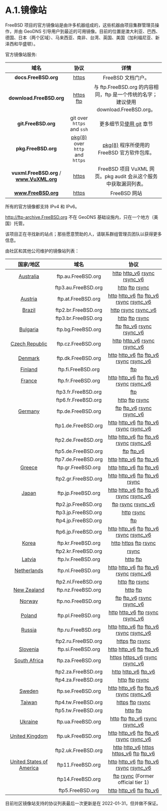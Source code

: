 # A.1.镜像站

FreeBSD 项目的官方镜像站是由许多机器组成的，这些机器由项目集群管理员操作，并由 GeoDNS 引导用户到最近的可用镜像。目前的位置是澳大利亚、巴西、德国、日本（两个区域）、马来西亚、南非、台湾、英国、美国（加利福尼亚、新泽西和华盛顿）。

官方镜像站服务:

|                    域名                    |                                                 协议                                                  |                                                       详情                                                        |
| :----------------------------------------: | :---------------------------------------------------------------------------------------------------: | :---------------------------------------------------------------------------------------------------------------: |
|          **docs.FreeBSD.org**              |                                  [https](https://docs.freebsd.org/)                                   |                                                 FreeBSD 文档门户。                                                |
|          **download.FreeBSD.org**          |         [https](https://download.freebsd.org/) [ftp](ftp://download.freebsd.org/pub/FreeBSD/)         |               与 ftp.FreeBSD.org 的内容相同，ftp 是一个传统的名字；建议使用 download.FreeBSD.org。                |
|            **git.FreeBSD.org**             |                                      git over `https` and `ssh`                                       |                更多细节见[使用 git](https://docs.freebsd.org/en/books/handbook/mirrors/#git) 章节                 |
|            **pkg.FreeBSD.org**             | [pkg(8)](https://www.freebsd.org/cgi/man.cgi?query=pkg&sektion=8&format=html) over `http` and `https` | [pkg(8)](https://www.freebsd.org/cgi/man.cgi?query=pkg&sektion=8&format=html) 程序所使用的 FreeBSD 官方软件包库。 |
| **vuxml.FreeBSD.org** / **www.VuXML.org**  |                                    [https](https://www.vuxml.org/)                                    |                          FreeBSD 项目 VuXML 网页。pkg audit 会从这个服务中获取漏洞列表。                          |
|           **www.FreeBSD.org**              |                                   [https](https://www.freebsd.org/)                                   |                                                   FreeBSD 网站                                                    |

所有的官方镜像都支持 IPv4 和 IPv6。

<http://ftp-archive.FreeBSD.org> 不在 GeoDNS 基础设施内，只在一个地方（美国）托管。

该项目正在寻找新的站点；那些愿意赞助的人，请联系群组管理员团队以获得更多信息。

由社区和其他公司维护的镜像站列表：

|                     **国家/地区**                     |      **域名**       |                                                                                                                                              **协议**                                                                                                                                              |
| :---------------------------------------------------: | :-----------------: | :------------------------------------------------------------------------------------------------------------------------------------------------------------------------------------------------------------------------------------------------------------------------------------------------: |
|        [Australia](hostmaster@au.FreeBSD.org)         | ftp.au.FreeBSD.org  |                                                             [http](http://ftp.au.freebsd.org/pub/FreeBSD) [http_v6](http://ftp.au.freebsd.org/pub/FreeBSD) [rsync](rsync://ftp.au.FreeBSD.org) [rsync_v6](rsync://ftp.au.FreeBSD.org)                                                              |
|                                                       | ftp3.au.FreeBSD.org |                                                                                  [http](http://ftp3.au.freebsd.org/pub/FreeBSD) [ftp](ftp://ftp3.au.freebsd.org/pub/FreeBSD) [rsync](rsync://ftp3.au.FreeBSD.org)                                                                                  |
|         [Austria](hostmaster@at.FreeBSD.org)          | ftp.at.FreeBSD.org  | [http](http://ftp.at.freebsd.org/pub/FreeBSD/) [http_v6](http://ftp.at.freebsd.org/pub/FreeBSD/) [ftp](ftp://ftp.at.freebsd.org/pub/FreeBSD/) [ftp_v6](ftp://ftp.at.freebsd.org/pub/FreeBSD/) [rsync](rsync://ftp.at.FreeBSD.org/pub/FreeBSD/) [rsync_v6](rsync://ftp.at.FreeBSD.org/pub/FreeBSD/) |
|          [Brazil](hostmaster@br.FreeBSD.org)          | ftp2.br.FreeBSD.org |                                                                                      [http](http://ftp2.br.freebsd.org/FreeBSD) [rsync](rsync://ftp2.br.FreeBSD.org) [rsync_v6](rsync://ftp2.br.FreeBSD.org)                                                                                       |
|                                                       | ftp3.br.FreeBSD.org |                                                                                  [http](http://ftp3.br.freebsd.org/pub/FreeBSD) [ftp](ftp://ftp3.br.freebsd.org/pub/FreeBSD) [rsync](rsync://ftp3.br.FreeBSD.org)                                                                                  |
|            [Bulgaria](mirror@telepoint.bg)            | ftp.bg.FreeBSD.org  |                                                               [ftp](ftp://ftp.bg.freebsd.org/pub/FreeBSD) [ftp_v6](ftp://ftp.bg.freebsd.org/pub/FreeBSD) [rsync](rsync://ftp.bg.FreeBSD.org) [rsync_v6](rsync://ftp.bg.FreeBSD.org)                                                                |
|      [Czech Republic](hostmaster@cz.FreeBSD.org)      | ftp.cz.FreeBSD.org  |                                                             [http](http://ftp.cz.freebsd.org/pub/FreeBSD) [http_v6](http://ftp.cz.freebsd.org/pub/FreeBSD) [rsync](rsync://ftp.cz.FreeBSD.org) [rsync_v6](rsync://ftp.cz.FreeBSD.org)                                                              |
|              [Denmark](staff@dotsrc.org)              | ftp.dk.FreeBSD.org  |             [http](http://ftp.dk.freebsd.org/FreeBSD/) [http_v6](http://ftp.dk.freebsd.org/FreeBSD/) [ftp](ftp://ftp.dk.freebsd.org/FreeBSD/) [ftp_v6](ftp://ftp.dk.freebsd.org/FreeBSD/) [rsync](rsync://ftp.dk.FreeBSD.org/FreeBSD/) [rsync_v6](rsync://ftp.dk.FreeBSD.org/FreeBSD/)             |
|         [Finland](hostmaster@fi.FreeBSD.org)          | ftp.fi.FreeBSD.org  |                                                                                                                            [ftp](ftp://ftp.fi.freebsd.org/pub/FreeBSD)                                                                                                                             |
|          [France](hostmaster@fr.FreeBSD.org)          | ftp.fr.FreeBSD.org  |                [http](http://ftp.fr.freebsd.org/pub/FreeBSD) [http_v6](http://ftp.fr.freebsd.org/pub/FreeBSD) [ftp](ftp://ftp.fr.freebsd.org/pub/FreeBSD) [ftp_v6](ftp://ftp.fr.freebsd.org/pub/FreeBSD) [rsync](rsync://ftp.fr.FreeBSD.org) [rsync_v6](rsync://ftp.fr.FreeBSD.org)                |
|                                                       | ftp3.fr.FreeBSD.org |                                                                                                                            [ftp](ftp://ftp3.fr.freebsd.org/pub/FreeBSD)                                                                                                                            |
|                                                       | ftp6.fr.FreeBSD.org |                                                                                  [http](http://ftp6.fr.freebsd.org/pub/FreeBSD) [ftp](ftp://ftp6.fr.freebsd.org/pub/FreeBSD) [rsync](rsync://ftp6.fr.FreeBSD.org)                                                                                  |
|         [Germany](de-bsd-hubs@de.FreeBSD.org)         | ftp.de.FreeBSD.org  |                                                               [ftp](ftp://ftp.de.freebsd.org/pub/FreeBSD) [ftp_v6](ftp://ftp.de.freebsd.org/pub/FreeBSD) [rsync](rsync://ftp.de.FreeBSD.org) [rsync_v6](rsync://ftp.de.FreeBSD.org)                                                                |
|                                                       | ftp1.de.FreeBSD.org |             [http](http://ftp1.de.freebsd.org/pub/FreeBSD) [http_v6](http://ftp1.de.freebsd.org/pub/FreeBSD) [ftp](ftp://ftp1.de.freebsd.org/pub/FreeBSD) [ftp_v6](ftp://ftp1.de.freebsd.org/pub/FreeBSD) [rsync](rsync://ftp1.de.FreeBSD.org) [rsync_v6](rsync://ftp1.de.FreeBSD.org)             |
|                                                       | ftp2.de.FreeBSD.org |             [http](http://ftp2.de.freebsd.org/pub/FreeBSD) [http_v6](http://ftp2.de.freebsd.org/pub/FreeBSD) [ftp](ftp://ftp2.de.freebsd.org/pub/FreeBSD) [ftp_v6](ftp://ftp2.de.freebsd.org/pub/FreeBSD) [rsync](rsync://ftp2.de.FreeBSD.org) [rsync_v6](rsync://ftp2.de.FreeBSD.org)             |
|                                                       | ftp5.de.FreeBSD.org |                                                                                                    [ftp](ftp://ftp5.de.freebsd.org/pub/FreeBSD) [ftp_v6](ftp://ftp5.de.freebsd.org/pub/FreeBSD)                                                                                                    |
|                                                       | ftp7.de.FreeBSD.org |                                                   [http](http://ftp7.de.freebsd.org/pub/FreeBSD) [http_v6](http://ftp7.de.freebsd.org/pub/FreeBSD) [ftp](ftp://ftp7.de.freebsd.org/pub/FreeBSD) [ftp_v6](ftp://ftp7.de.freebsd.org/pub/FreeBSD)                                                    |
|          [Greece](hostmaster@gr.FreeBSD.org)          | ftp.gr.FreeBSD.org  |                                                     [http](http://ftp.gr.freebsd.org/pub/FreeBSD) [http_v6](http://ftp.gr.freebsd.org/pub/FreeBSD) [ftp](ftp://ftp.gr.freebsd.org/pub/FreeBSD) [ftp_v6](ftp://ftp.gr.freebsd.org/pub/FreeBSD)                                                      |
|                                                       | ftp2.gr.FreeBSD.org |                                 [http](http://ftp2.gr.freebsd.org/pub/FreeBSD) [http_v6](http://ftp2.gr.freebsd.org/pub/FreeBSD) [ftp](ftp://ftp2.gr.freebsd.org/pub/FreeBSD) [ftp_v6](ftp://ftp2.gr.freebsd.org/pub/FreeBSD) [rsync](rsync://ftp2.gr.FreeBSD.org)                                 |
|          [Japan](hostmaster@jp.FreeBSD.org)           | ftp.jp.FreeBSD.org  |                [http](http://ftp.jp.freebsd.org/pub/FreeBSD) [http_v6](http://ftp.jp.freebsd.org/pub/FreeBSD) [ftp](ftp://ftp.jp.freebsd.org/pub/FreeBSD) [ftp_v6](ftp://ftp.jp.freebsd.org/pub/FreeBSD) [rsync](rsync://ftp.jp.FreeBSD.org) [rsync_v6](rsync://ftp.jp.FreeBSD.org)                |
|                                                       | ftp2.jp.FreeBSD.org |                                                                                     [ftp](ftp://ftp2.jp.freebsd.org/pub/FreeBSD) [rsync](rsync://ftp2.jp.FreeBSD.org) [rsync_v6](rsync://ftp2.jp.FreeBSD.org)                                                                                      |
|                                                       | ftp3.jp.FreeBSD.org |                                                                                                        [http](http://ftp3.jp.freebsd.org/pub/FreeBSD) [rsync](rsync://ftp3.jp.FreeBSD.org)                                                                                                         |
|                                                       | ftp4.jp.FreeBSD.org |                                                                                                                            [ftp](ftp://ftp4.jp.freebsd.org/pub/FreeBSD)                                                                                                                            |
|                                                       | ftp6.jp.FreeBSD.org |             [http](http://ftp6.jp.freebsd.org/pub/FreeBSD) [http_v6](http://ftp6.jp.freebsd.org/pub/FreeBSD) [ftp](ftp://ftp6.jp.freebsd.org/pub/FreeBSD) [ftp_v6](ftp://ftp6.jp.freebsd.org/pub/FreeBSD) [rsync](rsync://ftp6.jp.FreeBSD.org) [rsync_v6](rsync://ftp6.jp.FreeBSD.org)             |
|          [Korea](hostmaster@kr.FreeBSD.org)           | ftp.kr.FreeBSD.org  |                                                           [http](http://ftp.kr.freebsd.org/pub/FreeBSD) [https](https://ftp.kr.freebsd.org/pub/FreeBSD) [ftp](ftp://ftp.kr.freebsd.org/pub/FreeBSD) [rsync](rsync://ftp.kr.FreeBSD.org)                                                            |
|                                                       | ftp2.kr.FreeBSD.org |                                                                                                                                [rsync](rsync://ftp2.kr.FreeBSD.org)                                                                                                                                |
|          [Latvia](hostmaster@lv.FreeBSD.org)          | ftp.lv.FreeBSD.org  |                                                                                                     [ http](http://ftp.lv.freebsd.org/pub/Freebsd) [ftp](ftp://ftp.lv.freebsd.org/pub/freebsd)                                                                                                     |
|       [Netherlands](hostmaster@nl.FreeBSD.org)        | ftp.nl.FreeBSD.org  |                [http](http://ftp.nl.freebsd.org/pub/FreeBSD) [http_v6](http://ftp.nl.freebsd.org/pub/FreeBSD) [ftp](ftp://ftp.nl.freebsd.org/pub/FreeBSD) [ftp_v6](ftp://ftp.nl.freebsd.org/pub/FreeBSD) [rsync](rsync://ftp.nl.FreeBSD.org) [rsync_v6](rsync://ftp.nl.FreeBSD.org)                |
|                                                       | ftp2.nl.FreeBSD.org |                                                                                  [http](http://ftp2.nl.freebsd.org/pub/FreeBSD) [ftp](ftp://ftp2.nl.freebsd.org/pub/FreeBSD) [rsync](rsync://ftp2.nl.FreeBSD.org)                                                                                  |
|       [New Zealand](hostmaster@nz.FreeBSD.org)        | ftp.nz.FreeBSD.org  |                                                                                                     [http](http://ftp.nz.freebsd.org/pub/FreeBSD) [ftp](ftp://ftp.nz.freebsd.org/pub/FreeBSD)                                                                                                      |
|          [Norway](hostmaster@no.FreeBSD.org)          | ftp.no.FreeBSD.org  |                                                               [ftp](ftp://ftp.no.freebsd.org/pub/FreeBSD) [ftp_v6](ftp://ftp.no.freebsd.org/pub/FreeBSD) [rsync](rsync://ftp.no.FreeBSD.org) [rsync_v6](rsync://ftp.no.FreeBSD.org)                                                                |
|          [Poland](hostmaster@pl.FreeBSD.org)          | ftp.pl.FreeBSD.org  |                                       [http](http://ftp.pl.freebsd.org/pub/FreeBSD) [http_v6](http://ftp.pl.freebsd.org/pub/FreeBSD) [ftp](ftp://ftp.pl.freebsd.org/pub/FreeBSD) [rsync](rsync://ftp.pl.FreeBSD.org) [rsync_v6](rsync://ftp.pl.FreeBSD.org)                                        |
|          [Russia](hostmaster@ru.FreeBSD.org)          | ftp.ru.FreeBSD.org  |                [http](http://ftp.ru.freebsd.org/pub/FreeBSD) [http_v6](http://ftp.ru.freebsd.org/pub/FreeBSD) [ftp](ftp://ftp.ru.freebsd.org/pub/FreeBSD) [ftp_v6](ftp://ftp.ru.freebsd.org/pub/FreeBSD) [rsync](rsync://ftp.ru.FreeBSD.org) [rsync_v6](rsync://ftp.ru.FreeBSD.org)                |
|                                                       | ftp2.ru.FreeBSD.org |                                                                                 [https](https://ftp2.ru.freebsd.org/pub/FreeBSD) [ftp](ftp://ftp2.ru.freebsd.org/pub/FreeBSD) [rsync](rsync://ftp2.ru.FreeBSD.org)                                                                                 |
|         [Slovenia](hostmaster@si.FreeBSD.org)         | ftp.si.FreeBSD.org  |                                                     [http](http://ftp.si.freebsd.org/pub/FreeBSD) [http_v6](http://ftp.si.freebsd.org/pub/FreeBSD) [ftp](ftp://ftp.si.freebsd.org/pub/FreeBSD) [ftp_v6](ftp://ftp.si.freebsd.org/pub/FreeBSD)                                                      |
|       [South Africa](hostmaster@za.FreeBSD.org)       | ftp.za.FreeBSD.org  |                                                           [https](https://ftp.za.freebsd.org/pub/FreeBSD) [https_v6](https://ftp.za.freebsd.org/pub/FreeBSD) [rsync](rsync://ftp.za.FreeBSD.org) [rsync_v6](rsync://ftp.za.FreeBSD.org)                                                            |
|                                                       | ftp2.za.FreeBSD.org |                                                                          [http](http://ftp2.za.freebsd.org/pub/FreeBSD) [http_v6](http://ftp2.za.freebsd.org/pub/FreeBSD) [ftp_v6](ftp://ftp2.za.freebsd.org/pub/FreeBSD)                                                                          |
|                                                       | ftp4.za.FreeBSD.org |                                                                                  [http](http://ftp4.za.freebsd.org/pub/FreeBSD) [ftp](ftp://ftp4.za.freebsd.org/pub/FreeBSD) [rsync](rsync://ftp4.za.FreeBSD.org)                                                                                  |
|          [Sweden](hostmaster@se.FreeBSD.org)          | ftp.se.FreeBSD.org  |                [http](http://ftp.se.freebsd.org/pub/FreeBSD) [http_v6](http://ftp.se.freebsd.org/pub/FreeBSD) [ftp](ftp://ftp.se.freebsd.org/pub/FreeBSD) [ftp_v6](ftp://ftp.se.freebsd.org/pub/FreeBSD) [rsync](rsync://ftp.se.FreeBSD.org) [rsync_v6](rsync://ftp.se.FreeBSD.org)                |
|          [Taiwan](hostmaster@se.FreeBSD.org)          | ftp4.tw.FreeBSD.org |                                                                                 [https](https://ftp4.tw.freebsd.org/pub/FreeBSD) [ftp](ftp://ftp4.tw.freebsd.org/pub/FreeBSD) [rsync](rsync://ftp4.tw.FreeBSD.org)                                                                                 |
|                                                       | ftp5.tw.FreeBSD.org |                                                                                                    [http](http://ftp5.tw.freebsd.org/pub/FreeBSD) [ftp](ftp://ftp5.tw.freebsd.org/pub/FreeBSD)                                                                                                     |
|         [Ukraine](hostmaster@ua.FreeBSD.org)          | ftp.ua.FreeBSD.org  |                                        [http](http://ftp.ua.freebsd.org/pub/FreeBSD) [ftp](ftp://ftp.ua.freebsd.org/pub/FreeBSD) [ftp_v6](ftp://ftp.ua.freebsd.org/pub/FreeBSD) [rsync](rsync://ftp.ua.FreeBSD.org) [rsync_v6](rsync://ftp.ua.FreeBSD.org)                                         |
|      [United Kingdom](hostmaster@uk.FreeBSD.org)      | ftp.uk.FreeBSD.org  |                [http](http://ftp.uk.freebsd.org/pub/FreeBSD) [http_v6](http://ftp.uk.freebsd.org/pub/FreeBSD) [ftp](ftp://ftp.uk.freebsd.org/pub/FreeBSD) [ftp_v6](ftp://ftp.uk.freebsd.org/pub/FreeBSD) [rsync](rsync://ftp.uk.FreeBSD.org) [rsync_v6](rsync://ftp.uk.FreeBSD.org)                |
|                                                       | ftp2.uk.FreeBSD.org | [http](http://ftp2.uk.freebsd.org/pub/FreeBSD) [http_v6](http://ftp2.uk.freebsd.org/pub/FreeBSD) [https](https://ftp2.uk.freebsd.org/pub/FreeBSD) [https_v6](https://ftp2.uk.freebsd.org/pub/FreeBSD) [ftp](ftp://ftp2.uk.freebsd.org/pub/FreeBSD) [ftp_v6](ftp://ftp2.uk.freebsd.org/pub/FreeBSD) |
| [United States of America](hostmaster@us.FreeBSD.org) |  ftp11.FreeBSD.org  |                   [http](http://ftp11.freebsd.org/pub/FreeBSD) [http_v6](http://ftp11.freebsd.org/pub/FreeBSD) [ftp](ftp://ftp11.freebsd.org/pub/FreeBSD) [ftp_v6](ftp://ftp11.freebsd.org/pub/FreeBSD) [rsync](rsync://ftp11.FreeBSD.org) [rsync_v6](rsync://ftp11.FreeBSD.org)                   |
|                                                       |  ftp14.FreeBSD.org  |                                                                                               [ftp](ftp://ftp14.freebsd.org/pub/FreeBSD) [rsync](rsync://ftp14.FreeBSD.org) (Former official tier 1)                                                                                               |
|                                                       |  ftp5.FreeBSD.org   |                                                         [http](http://ftp5.freebsd.org/pub/FreeBSD) [http_v6](http://ftp5.freebsd.org/pub/FreeBSD) [ftp](ftp://ftp5.freebsd.org/pub/FreeBSD) [ftp_v6](ftp://ftp5.freebsd.org/pub/FreeBSD)                                                          |

目前社区镜像站支持的协议列表最后一次更新是在 2022-01-31，但并做不保证。

